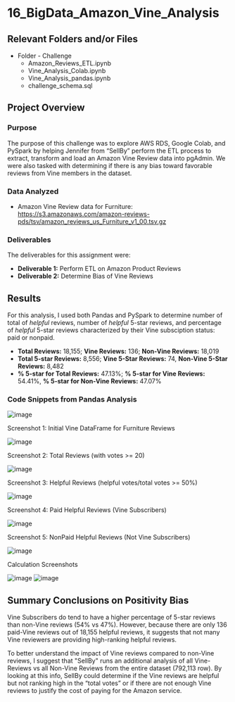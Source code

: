 # 16_BigData_Amazon_Vine_Analysis

## Relevant Folders and/or Files
-	Folder - Challenge
    -	Amazon_Reviews_ETL.ipynb
    -	Vine_Analysis_Colab.ipynb
    -	Vine_Analysis_pandas.ipynb
    -	challenge_schema.sql

## Project Overview
### Purpose

The purpose of this challenge was to explore AWS RDS, Google Colab, and PySpark by helping Jennifer from “SellBy” perform the ETL process to extract, transform and load an Amazon Vine Review data into pgAdmin.  We were also tasked with determining if there is any bias toward favorable reviews from Vine members in the dataset.

### Data Analyzed
-	Amazon Vine Review data for Furniture: https://s3.amazonaws.com/amazon-reviews-pds/tsv/amazon_reviews_us_Furniture_v1_00.tsv.gz

### Deliverables 
The deliverables for this assignment were:
-	**Deliverable 1:** Perform ETL on Amazon Product Reviews 
-	**Deliverable 2:** Determine Bias of Vine Reviews 

## Results

For this analysis, I used both Pandas and PySpark to determine number of total of *helpful* reviews, number of *helpful* 5-star reviews, and percentage of *helpful* 5-star reviews characterized by their Vine subsciption status: paid or nonpaid. 
 
-	**Total Reviews:** 18,155; **Vine Reviews:** 136; **Non-Vine Reviews:** 18,019
-	**Total 5-star Reviews:** 8,556; **Vine 5-Star Reviews:** 74, **Non-Vine 5-Star Reviews:** 8,482
-	**% 5-star for Total Reviews:** 47.13%; **% 5-star for Vine Reviews:** 54.41%, **% 5-star for Non-Vine Reviews:** 47.07%

### Code Snippets from Pandas Analysis

![image](https://user-images.githubusercontent.com/92705556/162636031-74dc2653-d300-4200-a20f-7040d6ac1be2.png)

Screenshot 1: Initial Vine DataFrame for Furniture Reviews
 
![image](https://user-images.githubusercontent.com/92705556/162636041-7dd9db2a-8572-49f5-b181-f20e90f5f468.png)


Screenshot 2: Total Reviews (with votes >= 20)
 
 ![image](https://user-images.githubusercontent.com/92705556/162636047-ecff40c9-3e71-4dba-a832-539bd3a12692.png)


Screenshot 3: Helpful Reviews (helpful votes/total votes >= 50%)

 ![image](https://user-images.githubusercontent.com/92705556/162636051-d403052a-da42-4ae3-b651-446e259f9770.png)
 

Screenshot 4: Paid Helpful Reviews (Vine Subscribers)
 
![image](https://user-images.githubusercontent.com/92705556/162636060-d0933590-3dae-4abd-a691-42a1f4887a08.png)


Screenshot 5: NonPaid Helpful Reviews (Not Vine Subscribers)
 
![image](https://user-images.githubusercontent.com/92705556/162636068-7bdcc138-c9bb-4041-b88c-fd4964ad9254.png)


Calculation Screenshots

 ![image](https://user-images.githubusercontent.com/92705556/162636078-9a3df07d-5104-48df-9278-fd262c6dc79f.png)
 ![image](https://user-images.githubusercontent.com/92705556/162636089-567322fd-4471-4b9f-b882-c7227f438dc5.png)

 
## Summary Conclusions on Positivity Bias

Vine Subscribers do tend to have a higher percentage of 5-star reviews than non-Vine reviews (54% vs 47%).  However, because there are only 136 paid-Vine reviews out of 18,155 helpful reviews, it suggests that not many Vine reviewers are providing high-ranking helpful reviews. 

To better understand the impact of Vine reviews compared to non-Vine reviews, I suggest that "SellBy" runs an additional analysis of all Vine-Reviews vs all Non-Vine Reviews from the entire dataset (792,113 row).  By looking at this info, SellBy could determine if the Vine reviews are helpful but not ranking high in the “total votes” or if there are not enough Vine reviews to justify the cost of paying for the Amazon service.
